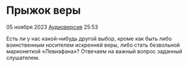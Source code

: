 # Прыжок веры

05 ноября 2023 [Аудиоверсия](https://paradoks-pinkera-pilotnyy-vypusk.simplecast.com/episodes/a-leap-of-faith) 25:53

Есть ли у нас какой-нибудь другой выбор, кроме как быть либо воинственным носителем искренней веры, либо стать безвольной марионеткой «Левиафана»?
Отвечаем на важный вопрос заданный слушателем.
